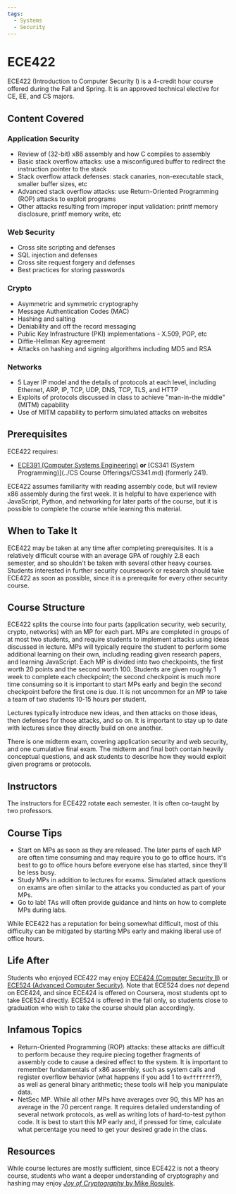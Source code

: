 ```yaml
---
tags:
  - Systems
  - Security
---
```


# ECE422

ECE422 (Introduction to Computer Security I) is a 4-credit hour course offered during the Fall and Spring. It is an approved technical elective for CE, EE, and CS majors.

## Content Covered

### Application Security
- Review of (32-bit) x86 assembly and how C compiles to assembly
- Basic stack overflow attacks: use a misconfigured buffer to redirect the instruction pointer to the stack
- Stack overflow attack defenses: stack canaries, non-executable stack, smaller buffer sizes, etc
- Advanced stack overflow attacks: use Return-Oriented Programming (ROP) attacks to exploit programs
- Other attacks resulting from improper input validation: printf memory disclosure, printf memory write, etc

### Web Security
- Cross site scripting and defenses
- SQL injection and defenses
- Cross site request forgery and defenses
- Best practices for storing passwords

### Crypto
- Asymmetric and symmetric cryptography
- Message Authentication Codes (MAC)
- Hashing and salting
- Deniability and off the record messaging
- Public Key Infrastructure (PKI) implementations - X.509, PGP, etc
- Diffie-Hellman Key agreement
- Attacks on hashing and signing algorithms including MD5 and RSA

### Networks
- 5 Layer IP model and the details of protocols at each level, including Ethernet, ARP, IP, TCP, UDP, DNS, TCP, TLS, and HTTP
- Exploits of protocols discussed in class to achieve "man-in-the middle" (MITM) capability
- Use of MITM capability to perform simulated attacks on websites

## Prerequisites

ECE422 requires:
- [ECE391 (Computer Systems Engineering)](./ECE391.md) **or** [CS341 (System Programming)](../CS Course Offerings/CS341.md) (formerly 241).

ECE422 assumes familiarity with reading assembly code, but will review x86 assembly during the first week. It is helpful to have experience with JavaScript, Python, and networking for later parts of the course, but it is possible to complete the course while learning this material.

## When to Take It
ECE422 may be taken at any time after completing prerequisites. It is a relatively difficult course with an average GPA of roughly 2.8 each semester, and so shouldn't be taken with several other heavy courses. Students interested in further security coursework or research should take ECE422 as soon as possible, since it is a prerequite for every other security course.

## Course Structure

ECE422 splits the course into four parts (application security, web security, crypto, networks) with an MP for each part. MPs are completed in groups of at most two students, and require students to implement attacks using ideas discussed in lecture. MPs will typically require the student to perform some additional learning on their own, including reading given research papers, and learning JavaScript. Each MP is divided into two checkpoints, the first worth 20 points and the second worth 100. Students are given roughly 1 week to complete each checkpoint; the second checkpoint is much more time consuming so it is important to start MPs early and begin the second checkpoint before the first one is due. It is not uncommon for an MP to take a team of two students 10-15 hours per student.

Lectures typically introduce new ideas, and then attacks on those ideas, then defenses for those attacks, and so on. It is important to stay up to date with lectures since they directly build on one another.

There is one midterm exam, covering application security and web security, and one cumulative final exam. The midterm and final both contain heavily conceptual questions, and ask students to describe how they would exploit given programs or protocols.

## Instructors

The instructors for ECE422 rotate each semester. It is often co-taught by two professors.

## Course Tips

- Start on MPs as soon as they are released. The later parts of each MP are often time consuming and may require you to go to office hours. It's best to go to office hours before everyone else has started, since they'll be less busy.
- Study MPs in addition to lectures for exams. Simulated attack questions on exams are often similar to the attacks you conducted as part of your MPs.
- Go to lab! TAs will often provide guidance and hints on how to complete MPs during labs.

While ECE422 has a reputation for being somewhat difficult, most of this difficulty can be mitigated by starting MPs early and making liberal use of office hours.

## Life After

Students who enjoyed ECE422 may enjoy [ECE424 (Computer Security II)](./ECE424.md) or [ECE524 (Advanced Computer Security)](./ECE524.md). Note that ECE524 does *not* depend on ECE424, and since ECE424 is offered on Coursera, most students opt to take ECE524 directly. ECE524 is offered in the fall only, so students close to graduation who wish to take the course should plan accordingly.


## Infamous Topics
- Return-Oriented Programming (ROP) attacks: these attacks are difficult to perform because they require piecing together fragments of assembly code to cause a desired effect to the system. It is important to remember fundamentals of x86 assembly, such as system calls and register overflow behavior (what happens if you add 1 to `0xffffffff`?), as well as general binary arithmetic; these tools will help you manipulate data.
- NetSec MP. While all other MPs have averages over 90, this MP has an average in the 70 percent range. It requires detailed understanding of several network protocols, as well as writing lots of hard-to-test python code. It is best to start this MP early and, if pressed for time, calculate what percentage you need to get your desired grade in the class.

## Resources
While course lectures are mostly sufficient, since ECE422 is not a theory course, students who want a deeper understanding of cryptography and hashing may enjoy [*Joy of Cryptography* by Mike Rosulek](https://joyofcryptography.com/).

